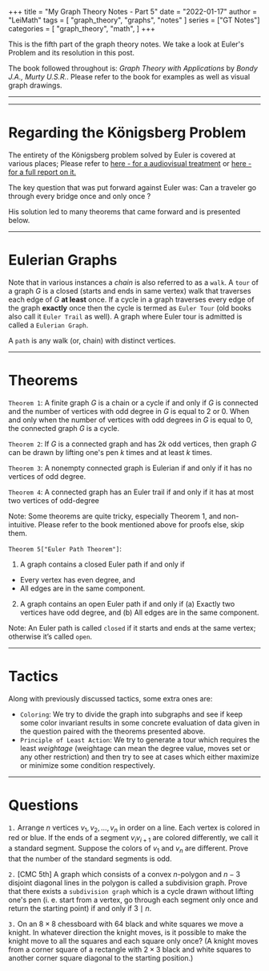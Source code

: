 +++
title = "My Graph Theory Notes - Part 5"
date = "2022-01-17"
author = "LeiMath"
tags = [
    "graph_theory",
    "graphs",
    "notes"
]
series = ["GT Notes"]
categories = [
    "graph_theory",
    "math",
]
+++

This is the fifth part of the graph theory notes. We take a look at Euler's Problem and its resolution in this post.

The book followed throughout is: _Graph Theory with Applications_ by _Bondy J.A., Murty U.S.R._. Please refer to the book for examples as well as visual graph drawings.

---
---

# Regarding the Königsberg Problem

The entirety of the Königsberg problem solved by Euler is covered at various places; Please refer to [here - for a audiovisual treatment](https://www.youtube.com/watch?v=nZwSo4vfw6c) or [here - for a full report on it.](https://www.maa.org/press/periodicals/convergence/leonard-eulers-solution-to-the-konigsberg-bridge-problem)

The key question that was put forward against Euler was: Can a traveler go through every bridge once and only once ?

His solution led to many theorems that came forward and is presented below.

---

# Eulerian Graphs

Note that in various instances a _chain_ is also referred to as a `walk`.
A `tour` of a graph $G$ is a closed (starts and ends in same vertex) walk that traverses each edge of $G$ **at least** once.
If a cycle in a graph traverses every edge of the graph **exactly** once then the cycle is termed as `Euler Tour` (old books also call it `Euler Trail` as well).
A graph where Euler tour is admitted is called a `Eulerian Graph`.

A `path` is any walk (or, chain) with distinct vertices.

---

# Theorems

`Theorem 1`: A finite graph $G$ is a chain or a cycle if and only if $G$ is connected and the number of vertices with odd degree in $G$ is equal to $2$ or $0$. When and only when the number of vertices with odd degrees in $G$ is equal to $0$, the connected graph $G$ is a cycle.

`Theorem 2`: If $G$ is a connected graph and has $2k$ odd vertices, then graph $G$ can be drawn by lifting one's pen $k$ times and at least $k$ times.

`Theorem 3`: A nonempty connected graph is Eulerian if and only if it has 
no vertices of odd degree.

`Theorem 4`: A connected graph has an Euler trail if and only if it has at 
most two vertices of odd-degree

Note: Some theorems are quite tricky, especially Theorem 1, and non-intuitive. Please refer to the book mentioned above for proofs else, skip them.

`Theorem 5["Euler Path Theorem"]`: 

1. A graph contains a closed Euler path if and only if
* Every vertex has even degree, and
* All edges are in the same component.

2. A graph contains an open Euler path if and only if
(a) Exactly two vertices have odd degree, and
(b) All edges are in the same component.

Note: An Euler path is called `closed` if it starts and ends at the same
vertex; otherwise it’s called `open`.

---

# Tactics

Along with previously discussed tactics, some extra ones are:

* `Coloring`: We try to divide the graph into subgraphs and see if keep some color invariant results in some concrete evaluation of data given in the question paired with the theorems presented above.
* `Principle of Least Action`: We try to generate a tour which requires the least _weightage_ (weightage can mean the degree value, moves set or any other restriction) and then try to see at cases which either maximize or minimize some condition respectively.

---

# Questions

`1.` Arrange $n$ vertices $v_{1}, v_{2}, \ldots, v_{n}$ in order on a line. Each vertex is colored in red or blue. If the ends of a segment $v_{i} v_{i+1}$ are colored differently, we call it a standard segment. Suppose the colors of $v_{1}$ and $v_{n}$ are different. Prove that the number of the standard segments is odd.

`2.` [CMC 5th] A graph which consists of a convex $n$-polygon and $n-3$ disjoint diagonal lines in the polygon is called a subdivision graph.
Prove that there exists a `subdivision graph` which is a cycle drawn without lifting one's pen (i. e. start from a vertex, go through each segment only once and return the starting point) if and only if $3 \mid n$. 

`3.` On an $8 \times 8$ chessboard with 64 black and white squares we move a knight. In whatever direction the knight moves, is it possible to make the knight move to all the squares and each square only once? (A knight moves from a corner square of a rectangle with $2 \times 3$ black and white squares to another corner square diagonal to the starting position.)